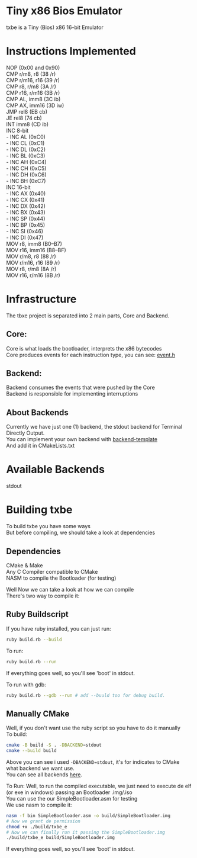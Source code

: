 # Tiny x86 Bios Emulator
  txbe is a Tiny (Bios) x86 16-bit Emulator

# Instructions Implemented
  NOP               (0x00 and 0x90)  
  CMP r/m8, r8      (38 /r)  
  CMP r/m16, r16    (39 /r)  
  CMP r8, r/m8      (3A /r)  
  CMP r16, r/m16    (3B /r)  
  CMP AL, imm8      (3C ib)  
  CMP AX, imm16     (3D iw)  
  JMP rel8          (EB cb)  
  JE rel8           (74 cb)  
  INT imm8          (CD ib)  
  INC 8-bit  
    - INC AL          (0xC0)  
    - INC CL          (0xC1)  
    - INC DL          (0xC2)  
    - INC BL          (0xC3)  
    - INC AH          (0xC4)  
    - INC CH          (0xC5)  
    - INC DH          (0xC6)  
    - INC BH          (0xC7)  
  INC 16-bit  
    - INC AX          (0x40)  
    - INC CX          (0x41)  
    - INC DX          (0x42)  
    - INC BX          (0x43)  
    - INC SP          (0x44)  
    - INC BP          (0x45)  
    - INC SI          (0x46)  
    - INC DI          (0x47)  
  MOV r8, imm8      (B0–B7)  
  MOV r16, imm16    (B8–BF)  
  MOV r/m8, r8      (88 /r)  
  MOV r/m16, r16    (89 /r)  
  MOV r8, r/m8      (8A /r)  
  MOV r16, r/m16    (8B /r)  

# Infrastructure
  The tbxe project is separated into 2 main parts, Core and Backend.  
## Core:
  Core is what loads the bootloader, interprets the x86 bytecodes  
  Core produces events for each instruction type, you can see: [event.h](https://github.com/trindadedev13/txbe/tree/main/event.hL6)  

## Backend:
  Backend consumes the events that were pushed by the Core  
  Backend is responsible for implementing interruptions  

## About Backends
  Currently we have just one (1) backend, the stdout backend for Terminal Directly Output.  
  You can implement your own backend with [backend-template](https://github.com/trindadedev13/txbe/tree/main/backend_template.c)  
  And add it in CMakeLists.txt  

# Available Backends
  stdout

# Building txbe
  To build txbe you have some ways  
  But before compiling, we should take a look at dependencies

## Dependencies
  CMake & Make  
  Any C Compiler compatible to CMake  
  NASM to compile the Bootloader (for testing)

Well Now we can take a look at how we can compile  
There's two way to compile it:

## Ruby Buildscript
  If you have ruby installed, you can just run:  
  ```bash
  ruby build.rb --build
  ```  
  To run:  
  ```bash
  ruby build.rb --run
  ```  
  If everything goes well, so you'll see 'boot' in stdout.

  To run with gdb:
  ```bash
  ruby build.rb --gdb --run # add --buuld too for debug build.
  ```  

## Manually CMake
  Well, if you don't want use the ruby script so you have to do it manually  
  To build:
  ```bash
  cmake -B build -S . -DBACKEND=stdout
  cmake --build build
  ```  
  Above you can see i used `-DBACKEND=stdout`, it's for indicates to CMake what backend we want use.  
  You can see all backends [here](https://github.com/trindadedev13/txbe/README.md#available-backends).  

  To Run:
  Well, to run the compiled executable, we just need to execute de elf (or exe in windows) passing an Bootloader .img/.iso  
  You can use the our SimpleBootloader.asm for testing  
  We use nasm to compile it:
  ```bash
  nasm -f bin SimpleBootloader.asm -o build/SimpleBootloader.img
  # Now we grant de permission
  chmod +x ./build/txbe_e
  # Now we can finally run it passing the SimpleBootloader.img
  ./build/txbe_e build/SimpleBootloader.img
  ```  
  If everything goes well, so you'll see 'boot' in stdout.